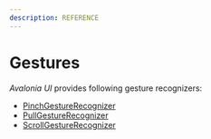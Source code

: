 ```yaml
---
description: REFERENCE
---
```


# Gestures

_Avalonia UI_ provides following gesture recognizers:

* [PinchGestureRecognizer](./pinchgesturerecognizer)
* [PullGestureRecognizer](./pullgesturerecognizer)
* [ScrollGestureRecognizer](./scrollgesturerecognizer)

##

##

###

##

##

##